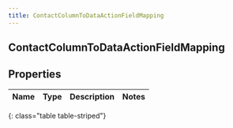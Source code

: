 ```yaml
---
title: ContactColumnToDataActionFieldMapping
---
```

## ContactColumnToDataActionFieldMapping

## Properties

|Name | Type | Description | Notes|
|------------ | ------------- | ------------- | -------------|
{: class="table table-striped"}


